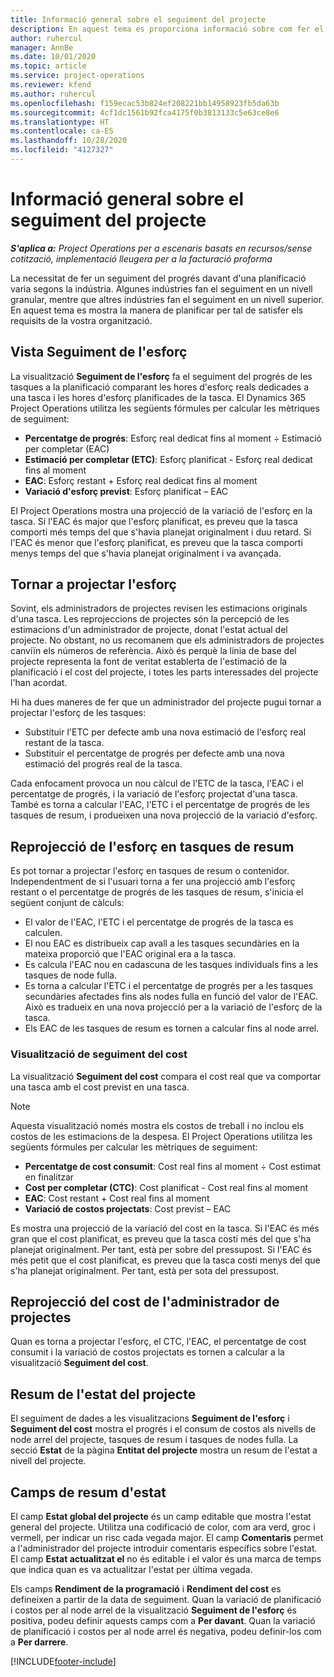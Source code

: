 ```yaml
---
title: Informació general sobre el seguiment del projecte
description: En aquest tema es proporciona informació sobre com fer el seguiment del progrés del projecte i del consum de costos.
author: ruhercul
manager: AnnBe
ms.date: 10/01/2020
ms.topic: article
ms.service: project-operations
ms.reviewer: kfend
ms.author: ruhercul
ms.openlocfilehash: f159ecac53b824ef208221bb14958923fb5da63b
ms.sourcegitcommit: 4cf1dc1561b92fca4175f0b3813133c5e63ce8e6
ms.translationtype: HT
ms.contentlocale: ca-ES
ms.lasthandoff: 10/28/2020
ms.locfileid: "4127327"
---
```

# <a name="project-tracking-overview"></a>Informació general sobre el seguiment del projecte

_**S'aplica a:** Project Operations per a escenaris basats en recursos/sense cotització, implementació lleugera per a la facturació proforma_

La necessitat de fer un seguiment del progrés davant d'una planificació varia segons la indústria. Algunes indústries fan el seguiment en un nivell granular, mentre que altres indústries fan el seguiment en un nivell superior. En aquest tema es mostra la manera de planificar per tal de satisfer els requisits de la vostra organització.

## <a name="effort-tracking-view"></a>Vista Seguiment de l'esforç

La visualització **Seguiment de l'esforç** fa el seguiment del progrés de les tasques a la planificació comparant les hores d'esforç reals dedicades a una tasca i les hores d'esforç planificades de la tasca. El Dynamics 365 Project Operations utilitza les següents fórmules per calcular les mètriques de seguiment:

- **Percentatge de progrés**: Esforç real dedicat fins al moment ÷ Estimació per completar (EAC) 
- **Estimació per completar (ETC)**: Esforç planificat - Esforç real dedicat fins al moment 
- **EAC**: Esforç restant + Esforç real dedicat fins al moment 
- **Variació d'esforç previst**: Esforç planificat – EAC

El Project Operations mostra una projecció de la variació de l'esforç en la tasca. Si l'EAC és major que l'esforç planificat, es preveu que la tasca comporti més temps del que s'havia planejat originalment i duu retard. Si l'EAC és menor que l'esforç planificat, es preveu que la tasca comporti menys temps del que s'havia planejat originalment i va avançada.

## <a name="reprojecting-effort"></a>Tornar a projectar l'esforç

Sovint, els administradors de projectes revisen les estimacions originals d'una tasca. Les reprojeccions de projectes són la percepció de les estimacions d'un administrador de projecte, donat l'estat actual del projecte. No obstant, no us recomanem que els administradors de projectes canviïn els números de referència. Això és perquè la línia de base del projecte representa la font de veritat establerta de l'estimació de la planificació i el cost del projecte, i totes les parts interessades del projecte l'han acordat.

Hi ha dues maneres de fer que un administrador del projecte pugui tornar a projectar l'esforç de les tasques:

- Substituir l'ETC per defecte amb una nova estimació de l'esforç real restant de la tasca. 
- Substituir el percentatge de progrés per defecte amb una nova estimació del progrés real de la tasca.

Cada enfocament provoca un nou càlcul de l'ETC de la tasca, l'EAC i el percentatge de progrés, i la variació de l'esforç projectat d'una tasca. També es torna a calcular l'EAC, l'ETC i el percentatge de progrés de les tasques de resum, i produeixen una nova projecció de la variació d'esforç.

## <a name="reprojection-of-effort-on-summary-tasks"></a>Reprojecció de l'esforç en tasques de resum

Es pot tornar a projectar l'esforç en tasques de resum o contenidor. Independentment de si l'usuari torna a fer una projecció amb l'esforç restant o el percentatge de progrés de les tasques de resum, s'inicia el següent conjunt de càlculs:

- El valor de l'EAC, l'ETC i el percentatge de progrés de la tasca es calculen.
- El nou EAC es distribueix cap avall a les tasques secundàries en la mateixa proporció que l'EAC original era a la tasca.
- Es calcula l'EAC nou en cadascuna de les tasques individuals fins a les tasques de node fulla. 
- Es torna a calcular l'ETC i el percentatge de progrés per a les tasques secundàries afectades fins als nodes fulla en funció del valor de l'EAC. Això es tradueix en una nova projecció per a la variació de l'esforç de la tasca. 
- Els EAC de les tasques de resum es tornen a calcular fins al node arrel.

### <a name="cost-tracking-view"></a>Visualització de seguiment del cost 

La visualització **Seguiment del cost** compara el cost real que va comportar una tasca amb el cost previst en una tasca. 

> [!NOTE]
> Aquesta visualització només mostra els costos de treball i no inclou els costos de les estimacions de la despesa. El Project Operations utilitza les següents fórmules per calcular les mètriques de seguiment:

- **Percentatge de cost consumit**: Cost real fins al moment ÷ Cost estimat en finalitzar
- **Cost per completar (CTC)**: Cost planificat - Cost real fins al moment
- **EAC**: Cost restant + Cost real fins al moment
- **Variació de costos projectats**: Cost previst – EAC

Es mostra una projecció de la variació del cost en la tasca. Si l'EAC és més gran que el cost planificat, es preveu que la tasca costi més del que s'ha planejat originalment. Per tant, està per sobre del pressupost. Si l'EAC és més petit que el cost planificat, es preveu que la tasca costi menys del que s'ha planejat originalment. Per tant, està per sota del pressupost.

## <a name="project-managers-reprojection-of-cost"></a>Reprojecció del cost de l'administrador de projectes

Quan es torna a projectar l'esforç, el CTC, l'EAC, el percentatge de cost consumit i la variació de costos projectats es tornen a calcular a la visualització **Seguiment del cost**.

## <a name="project-status-summary"></a>Resum de l'estat del projecte

El seguiment de dades a les visualitzacions **Seguiment de l'esforç** i **Seguiment del cost** mostra el progrés i el consum de costos als nivells de node arrel del projecte, tasques de resum i tasques de nodes fulla. La secció **Estat** de la pàgina **Entitat del projecte** mostra un resum de l'estat a nivell del projecte.

## <a name="status-summary-fields"></a>Camps de resum d'estat

El camp **Estat global del projecte** és un camp editable que mostra l'estat general del projecte. Utilitza una codificació de color, com ara verd, groc i vermell, per indicar un risc cada vegada major. El camp **Comentaris** permet a l'administrador del projecte introduir comentaris específics sobre l'estat. El camp **Estat actualitzat el** no és editable i el valor és una marca de temps que indica quan es va actualitzar l'estat per última vegada.

Els camps **Rendiment de la programació** i **Rendiment del cost** es defineixen a partir de la data de seguiment. Quan la variació de planificació i costos per al node arrel de la visualització **Seguiment de l'esforç** és positiva, podeu definir aquests camps com a **Per davant**. Quan la variació de planificació i costos per al node arrel és negativa, podeu definir-los com a **Per darrere**.


[!INCLUDE[footer-include](../includes/footer-banner.md)]